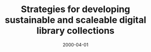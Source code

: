 ---
layout: redirect
date: 2000-04-01
title: "Strategies for developing sustainable and scaleable digital library collections"
authors: Greenstein, Daniel
redirect_to: https://old.diglib.org/collections/collstrat.htm
org: DLF
seo:
  type: Report
description: ""
---